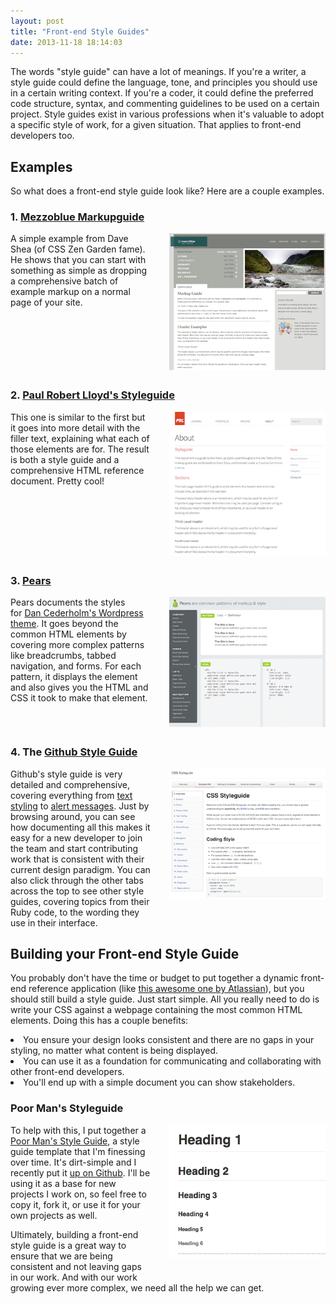 ```yaml
---
layout: post
title: "Front-end Style Guides"
date: 2013-11-18 18:14:03
---
```


<p class="p1">
  The words "style guide" can have a lot of meanings. If you're a writer, a style guide could define the language, tone, and principles you should use in a certain writing context. If you're a coder, it could define the preferred code structure, syntax, and commenting guidelines to be used on a certain project. Style guides exist in various professions when it's valuable to adopt a specific style of work, for a given situation. That applies to front-end developers too.
</p>

## Examples

<p class="p1">
  So what does a front-end style guide look like? Here are a couple examples.
</p>

<h3 style="clear: both;">
  1. <a href="http://www.mezzoblue.com/downloads/markupguide/" target="_blank" rel="noopener noreferrer">Mezzoblue Markupguide</a>
</h3>

<p class="p1">
  <a href="http://www.mezzoblue.com/downloads/markupguide/" target="_blank" rel="noopener noreferrer"><img alt="" src="/assets/images/mezzoblue-styleguide.png" style="float: right; height: 219px; width: 250px; margin-left: 30px; margin-bottom: 30px;" /></a>A simple example from Dave Shea (of CSS Zen Garden fame). He shows that you can start with something as simple as dropping a comprehensive batch of example markup on a normal page of your site.
</p>

<h3 style="clear: both;">
  2. <a href="http://paulrobertlloyd.com/about/styleguide/" target="_blank" rel="noopener noreferrer">Paul Robert Lloyd's Styleguide</a>
</h3>

<p class="p1">
  <a href="http://paulrobertlloyd.com/about/styleguide/" target="_blank" rel="noopener noreferrer"><img alt="" src="/assets/images/paulrobertlloyd-styleguide.png" style="width: 250px; height: 230px; float: right; margin-left: 30px; margin-bottom: 30px;" /></a>This one is similar to the first but it goes into more detail with the filler text, explaining what each of those elements are for. The result is both a style guide and a comprehensive HTML reference document. Pretty cool!
</p>

<h3 style="clear: both;">
  3. <a href="http://pea.rs" target="_blank" rel="noopener noreferrer">Pears</a>
</h3>

<p class="p1">
  <a href="http://pea.rs/" target="_blank" rel="noopener noreferrer"><img alt="" src="/assets/images/pears-styleguide.png" style="width: 250px; height: 208px; float: right; margin-left: 30px; margin-bottom: 30px;" /></a>Pears documents the styles for <a href="https://github.com/simplebits/Pears" target="_blank" rel="noopener noreferrer"><span class="s3">Dan Cederholm's Wordpress theme</span></a>. It goes beyond the common HTML elements by covering more complex patterns like breadcrumbs, tabbed navigation, and forms. For each pattern, it displays the element and also gives you the HTML and CSS it took to make that element.
</p>

<h3 style="clear: both;">
  4. The <a href="https://github.com/styleguide/css" target="_blank" rel="noopener noreferrer">Github Style Guide</a>
</h3>

<p class="p1">
  <a href="https://github.com/styleguide/css" target="_blank" rel="noopener noreferrer"><img alt="" src="/assets/images/github-clean-styleguide.png" style="width: 250px; height: 208px; float: right; margin-left: 30px; margin-bottom: 30px;" /></a>Github's style guide is very detailed and comprehensive, covering everything from <a href="https://github.com/styleguide/css/4.0" target="_blank" rel="noopener noreferrer"><span class="s3">text styling</span></a> to <a href="https://github.com/styleguide/css/15.0" target="_blank" rel="noopener noreferrer"><span class="s3">alert messages</span></a>. Just by browsing around, you can see how documenting all this makes it easy for a new developer to join the team and start contributing work that is consistent with their current design paradigm. You can also click through the other tabs across the top to see other style guides, covering topics from their Ruby code, to the wording they use in their interface.
</p>

<h2 style="clear: both;">
  Building your Front-end Style Guide
</h2>

<p class="p1">
  You probably don't have the time or budget to put together a dynamic front-end reference application (like <a href="https://docs.atlassian.com/aui/latest/sandbox/" target="_blank" rel="noopener noreferrer"><span class="s3">this awesome one by Atlassian</span></a>), but you should still build a style guide. Just start simple. All you really need to do is write your CSS against a webpage containing the most common HTML elements. Doing this has a couple benefits:
</p>

<li class="p1">
  You ensure your design looks consistent and there are no gaps in your styling, no matter what content is being displayed.
</li>
<li class="p1">
  You can use it as a foundation for communicating and collaborating with other front-end developers.
</li>
<li class="p1">
  You'll end up with a simple document you can show stakeholders.
</li>

### Poor Man's Styleguide

<p class="p1">
  <a href="https://github.com/bryanbraun/frontend-styleguide" target="_blank" rel="noopener noreferrer"><img alt="" src="/assets/images/frontend-styleguide-template.png" style="width: 250px; height: 212px; float: right; margin-left: 30px; margin-bottom: 30px;" /></a>To help with this, I put together a <a href="http://github.com/bryanbraun/frontend-styleguide">Poor Man's Style Guide</a>, a style guide template that I'm finessing over time. It's dirt-simple and I recently put it <span class="s3"><a href="https://github.com/bryanbraun/frontend-styleguide" target="_blank" rel="noopener noreferrer">up on Github</a></span>. I'll be using it as a base for new projects I work on, so feel free to copy it, fork it, or use it for your own projects as well.
</p>

<p class="p1">
  Ultimately, building a front-end style guide is a great way to ensure that we are being consistent and not leaving gaps in our work. And with our work growing ever more complex, we need all the help we can get.
</p>